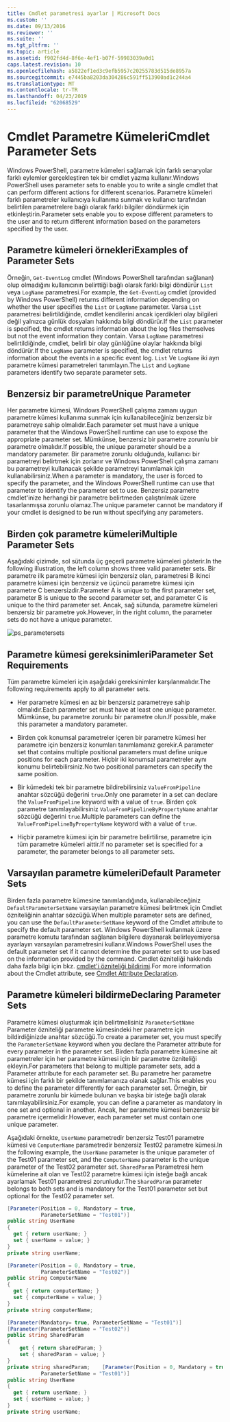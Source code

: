 ```yaml
---
title: Cmdlet parametresi ayarlar | Microsoft Docs
ms.custom: ''
ms.date: 09/13/2016
ms.reviewer: ''
ms.suite: ''
ms.tgt_pltfrm: ''
ms.topic: article
ms.assetid: f902fd4d-8f6e-4ef1-b07f-59983039a0d1
caps.latest.revision: 10
ms.openlocfilehash: a5822ef1ed3c9efb5957c20255783d515de8957a
ms.sourcegitcommit: e7445ba8203da304286c591ff513900ad1c244a4
ms.translationtype: MT
ms.contentlocale: tr-TR
ms.lasthandoff: 04/23/2019
ms.locfileid: "62068529"
---
```

# <a name="cmdlet-parameter-sets"></a><span data-ttu-id="18cef-102">Cmdlet Parametre Kümeleri</span><span class="sxs-lookup"><span data-stu-id="18cef-102">Cmdlet Parameter Sets</span></span>

<span data-ttu-id="18cef-103">Windows PowerShell, parametre kümeleri sağlamak için farklı senaryolar farklı eylemler gerçekleştiren tek bir cmdlet yazma kullanır.</span><span class="sxs-lookup"><span data-stu-id="18cef-103">Windows PowerShell uses parameter sets to enable you to write a single cmdlet that can perform different actions for different scenarios.</span></span> <span data-ttu-id="18cef-104">Parametre kümeleri farklı parametreler kullanıcıya kullanıma sunmak ve kullanıcı tarafından belirtilen parametrelere bağlı olarak farklı bilgiler döndürmek için etkinleştirin.</span><span class="sxs-lookup"><span data-stu-id="18cef-104">Parameter sets enable you to expose different parameters to the user and to return different information based on the parameters specified by the user.</span></span>

## <a name="examples-of-parameter-sets"></a><span data-ttu-id="18cef-105">Parametre kümeleri örnekleri</span><span class="sxs-lookup"><span data-stu-id="18cef-105">Examples of Parameter Sets</span></span>

<span data-ttu-id="18cef-106">Örneğin, `Get-EventLog` cmdlet (Windows PowerShell tarafından sağlanan) olup olmadığını kullanıcının belirttiği bağlı olarak farklı bilgi döndürür `List` veya `LogName` parametresi.</span><span class="sxs-lookup"><span data-stu-id="18cef-106">For example, the `Get-EventLog` cmdlet (provided by Windows PowerShell) returns different information depending on whether the user specifies the `List` or `LogName` parameter.</span></span> <span data-ttu-id="18cef-107">Varsa `List` parametresi belirtildiğinde, cmdlet kendilerini ancak içerdikleri olay bilgileri değil yalnızca günlük dosyaları hakkında bilgi döndürür.</span><span class="sxs-lookup"><span data-stu-id="18cef-107">If the `List` parameter is specified, the cmdlet returns information about the log files themselves but not the event information they contain.</span></span> <span data-ttu-id="18cef-108">Varsa `LogName` parametresi belirtildiğinde, cmdlet, belirli bir olay günlüğüne olaylar hakkında bilgi döndürür.</span><span class="sxs-lookup"><span data-stu-id="18cef-108">If the `LogName` parameter is specified, the cmdlet returns information about the events in a specific event log.</span></span> <span data-ttu-id="18cef-109">`List` Ve `LogName` iki ayrı parametre kümesi parametreleri tanımlayın.</span><span class="sxs-lookup"><span data-stu-id="18cef-109">The `List` and `LogName` parameters identify two separate parameter sets.</span></span>

## <a name="unique-parameter"></a><span data-ttu-id="18cef-110">Benzersiz bir parametre</span><span class="sxs-lookup"><span data-stu-id="18cef-110">Unique Parameter</span></span>

<span data-ttu-id="18cef-111">Her parametre kümesi, Windows PowerShell çalışma zamanı uygun parametre kümesi kullanıma sunmak için kullanabileceğiniz benzersiz bir parametreye sahip olmalıdır.</span><span class="sxs-lookup"><span data-stu-id="18cef-111">Each parameter set must have a unique parameter that the Windows PowerShell runtime can use to expose the appropriate parameter set.</span></span> <span data-ttu-id="18cef-112">Mümkünse, benzersiz bir parametre zorunlu bir parametre olmalıdır.</span><span class="sxs-lookup"><span data-stu-id="18cef-112">If possible, the unique parameter should be a mandatory parameter.</span></span> <span data-ttu-id="18cef-113">Bir parametre zorunlu olduğunda, kullanıcı bir parametreyi belirtmek için zorlanır ve Windows PowerShell çalışma zamanı bu parametreyi kullanacak şekilde parametreyi tanımlamak için kullanabilirsiniz.</span><span class="sxs-lookup"><span data-stu-id="18cef-113">When a parameter is mandatory, the user is forced to specify the parameter, and the Windows PowerShell runtime can use that parameter to identify the parameter set to use.</span></span> <span data-ttu-id="18cef-114">Benzersiz parametre cmdlet'inize herhangi bir parametre belirtmeden çalıştırılmak üzere tasarlanmışsa zorunlu olamaz.</span><span class="sxs-lookup"><span data-stu-id="18cef-114">The unique parameter cannot be mandatory if your cmdlet is designed to be run without specifying any parameters.</span></span>

## <a name="multiple-parameter-sets"></a><span data-ttu-id="18cef-115">Birden çok parametre kümeleri</span><span class="sxs-lookup"><span data-stu-id="18cef-115">Multiple Parameter Sets</span></span>

<span data-ttu-id="18cef-116">Aşağıdaki çizimde, sol sütunda üç geçerli parametre kümeleri gösterir.</span><span class="sxs-lookup"><span data-stu-id="18cef-116">In the following illustration, the left column shows three valid parameter sets.</span></span> <span data-ttu-id="18cef-117">Bir parametre ilk parametre kümesi için benzersiz olan, parametresi B ikinci parametre kümesi için benzersiz ve üçüncü parametre kümesi için parametre C benzersizdir.</span><span class="sxs-lookup"><span data-stu-id="18cef-117">Parameter A is unique to the first parameter set, parameter B is unique to the second parameter set, and parameter C is unique to the third parameter set.</span></span> <span data-ttu-id="18cef-118">Ancak, sağ sütunda, parametre kümeleri benzersiz bir parametre yok.</span><span class="sxs-lookup"><span data-stu-id="18cef-118">However, in the right column, the parameter sets do not have a unique parameter.</span></span>

![ps_parametersets](../media/ps-parametersets.gif)

## <a name="parameter-set-requirements"></a><span data-ttu-id="18cef-120">Parametre kümesi gereksinimleri</span><span class="sxs-lookup"><span data-stu-id="18cef-120">Parameter Set Requirements</span></span>

<span data-ttu-id="18cef-121">Tüm parametre kümeleri için aşağıdaki gereksinimler karşılanmalıdır.</span><span class="sxs-lookup"><span data-stu-id="18cef-121">The following requirements apply to all parameter sets.</span></span>

- <span data-ttu-id="18cef-122">Her parametre kümesi en az bir benzersiz parametreye sahip olmalıdır.</span><span class="sxs-lookup"><span data-stu-id="18cef-122">Each parameter set must have at least one unique parameter.</span></span> <span data-ttu-id="18cef-123">Mümkünse, bu parametre zorunlu bir parametre olun.</span><span class="sxs-lookup"><span data-stu-id="18cef-123">If possible, make this parameter a mandatory parameter.</span></span>

- <span data-ttu-id="18cef-124">Birden çok konumsal parametreler içeren bir parametre kümesi her parametre için benzersiz konumları tanımlamanız gerekir.</span><span class="sxs-lookup"><span data-stu-id="18cef-124">A parameter set that contains multiple positional parameters must define unique positions for each parameter.</span></span> <span data-ttu-id="18cef-125">Hiçbir iki konumsal parametreler aynı konumu belirtebilirsiniz.</span><span class="sxs-lookup"><span data-stu-id="18cef-125">No two positional parameters can specify the same position.</span></span>

- <span data-ttu-id="18cef-126">Bir kümedeki tek bir parametre bildirebilirsiniz `ValueFromPipeline` anahtar sözcüğü değerini `true`.</span><span class="sxs-lookup"><span data-stu-id="18cef-126">Only one parameter in a set can declare the `ValueFromPipeline` keyword with a value of `true`.</span></span> <span data-ttu-id="18cef-127">Birden çok parametre tanımlayabilirsiniz `ValueFromPipelineByPropertyName` anahtar sözcüğü değerini `true`.</span><span class="sxs-lookup"><span data-stu-id="18cef-127">Multiple parameters can define the `ValueFromPipelineByPropertyName` keyword with a value of `true`.</span></span>

- <span data-ttu-id="18cef-128">Hiçbir parametre kümesi için bir parametre belirtilirse, parametre için tüm parametre kümeleri aittir.</span><span class="sxs-lookup"><span data-stu-id="18cef-128">If no parameter set is specified for a parameter, the parameter belongs to all parameter sets.</span></span>

## <a name="default-parameter-sets"></a><span data-ttu-id="18cef-129">Varsayılan parametre kümeleri</span><span class="sxs-lookup"><span data-stu-id="18cef-129">Default Parameter Sets</span></span>

<span data-ttu-id="18cef-130">Birden fazla parametre kümesine tanımlandığında, kullanabileceğiniz `DefaultParameterSetName` varsayılan parametre kümesi belirtmek için Cmdlet özniteliğinin anahtar sözcüğü.</span><span class="sxs-lookup"><span data-stu-id="18cef-130">When multiple parameter sets are defined, you can use the `DefaultParameterSetName` keyword of the Cmdlet attribute to specify the default parameter set.</span></span> <span data-ttu-id="18cef-131">Windows PowerShell kullanmak üzere parametre komutu tarafından sağlanan bilgilere dayanarak belirleyemiyorsa ayarlayın varsayılan parametresini kullanır.</span><span class="sxs-lookup"><span data-stu-id="18cef-131">Windows PowerShell uses the default parameter set if it cannot determine the parameter set to use based on the information provided by the command.</span></span> <span data-ttu-id="18cef-132">Cmdlet özniteliği hakkında daha fazla bilgi için bkz. [cmdlet'i özniteliği bildirimi](./cmdlet-attribute-declaration.md).</span><span class="sxs-lookup"><span data-stu-id="18cef-132">For more information about the Cmdlet attribute, see [Cmdlet Attribute Declaration](./cmdlet-attribute-declaration.md).</span></span>

## <a name="declaring-parameter-sets"></a><span data-ttu-id="18cef-133">Parametre kümeleri bildirme</span><span class="sxs-lookup"><span data-stu-id="18cef-133">Declaring Parameter Sets</span></span>

<span data-ttu-id="18cef-134">Parametre kümesi oluşturmak için belirtmelisiniz `ParameterSetName` Parameter özniteliği parametre kümesindeki her parametre için bildirdiğinizde anahtar sözcüğü.</span><span class="sxs-lookup"><span data-stu-id="18cef-134">To create a parameter set, you must specify the `ParameterSetName` keyword when you declare the Parameter attribute for every parameter in the parameter set.</span></span> <span data-ttu-id="18cef-135">Birden fazla parametre kümesine ait parametreler için her parametre kümesi için bir parametre özniteliği ekleyin.</span><span class="sxs-lookup"><span data-stu-id="18cef-135">For parameters that belong to multiple parameter sets, add a Parameter attribute for each parameter set.</span></span> <span data-ttu-id="18cef-136">Bu parametre her parametre kümesi için farklı bir şekilde tanımlamanıza olanak sağlar.</span><span class="sxs-lookup"><span data-stu-id="18cef-136">This enables you to define the parameter differently for each parameter set.</span></span> <span data-ttu-id="18cef-137">Örneğin, bir parametre zorunlu bir kümede bulunan ve başka bir isteğe bağlı olarak tanımlayabilirsiniz.</span><span class="sxs-lookup"><span data-stu-id="18cef-137">For example, you can define a parameter as mandatory in one set and optional in another.</span></span> <span data-ttu-id="18cef-138">Ancak, her parametre kümesi benzersiz bir parametre içermelidir.</span><span class="sxs-lookup"><span data-stu-id="18cef-138">However, each parameter set must contain one unique parameter.</span></span>

<span data-ttu-id="18cef-139">Aşağıdaki örnekte, `UserName` parametredir benzersiz Test01 parametre kümesi ve `ComputerName` parametredir benzersiz Test02 parametre kümesi.</span><span class="sxs-lookup"><span data-stu-id="18cef-139">In the following example, the `UserName` parameter is the unique parameter of the Test01 parameter set, and the `ComputerName` parameter is the unique parameter of the Test02 parameter set.</span></span> <span data-ttu-id="18cef-140">`SharedParam` Parametresi hem kümelerine ait olan ve Test02 parametre kümesi için isteğe bağlı ancak ayarlamak Test01 parametresi zorunludur.</span><span class="sxs-lookup"><span data-stu-id="18cef-140">The `SharedParam` parameter belongs to both sets and is mandatory for the Test01 parameter set but optional for the Test02 parameter set.</span></span>

```csharp
[Parameter(Position = 0, Mandatory = true,
           ParameterSetName = "Test01")]
public string UserName
{
  get { return userName; }
  set { userName = value; }
}
private string userName;

[Parameter(Position = 0, Mandatory = true,
           ParameterSetName = "Test02")]
public string ComputerName
{
  get { return computerName; }
  set { computerName = value; }
}
private string computerName;

[Parameter(Mandatory= true, ParameterSetName = "Test01")]
[Parameter(ParameterSetName = "Test02")]
public string SharedParam
{
    get { return sharedParam; }
    set { sharedParam = value; }
}
private string sharedParam;    [Parameter(Position = 0, Mandatory = true,
           ParameterSetName = "Test01")]
public string UserName
{
  get { return userName; }
  set { userName = value; }
}
private string userName;
```